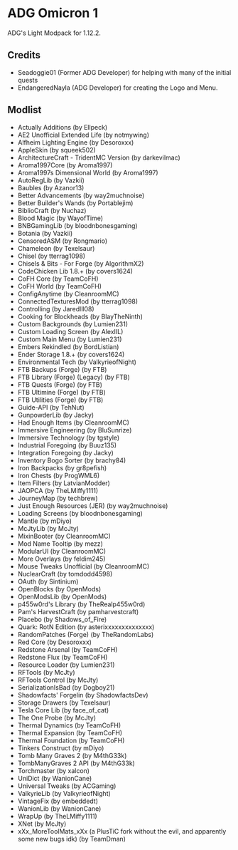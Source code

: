 # ADG Omicron 1
ADG's Light Modpack for 1.12.2.

## Credits
* Seadoggie01 (Former ADG Developer) for helping with many of the initial quests
* EndangeredNayla (ADG Developer) for creating the Logo and Menu.

## Modlist
* Actually Additions (by Ellpeck)
* AE2 Unofficial Extended Life (by notmywing)
* Alfheim Lighting Engine (by Desoroxxx)
* AppleSkin (by squeek502)
* ArchitectureCraft - TridentMC Version (by darkevilmac)
* Aroma1997Core (by Aroma1997)
* Aroma1997s Dimensional World (by Aroma1997)
* AutoRegLib (by Vazkii)
* Baubles (by Azanor13)
* Better Advancements (by way2muchnoise)
* Better Builder's Wands (by Portablejim)
* BiblioCraft (by Nuchaz)
* Blood Magic (by WayofTime)
* BNBGamingLib (by bloodnbonesgaming)
* Botania (by Vazkii)
* CensoredASM (by Rongmario)
* Chameleon (by Texelsaur)
* Chisel (by tterrag1098)
* Chisels & Bits - For Forge (by AlgorithmX2)
* CodeChicken Lib 1.8.+ (by covers1624)
* CoFH Core (by TeamCoFH)
* CoFH World (by TeamCoFH)
* ConfigAnytime (by CleanroomMC)
* ConnectedTexturesMod (by tterrag1098)
* Controlling (by Jaredlll08)
* Cooking for Blockheads (by BlayTheNinth)
* Custom Backgrounds (by Lumien231)
* Custom Loading Screen (by AlexIIL)
* Custom Main Menu (by Lumien231)
* Embers Rekindled (by BordListian)
* Ender Storage 1.8.+ (by covers1624)
* Environmental Tech (by ValkyrieofNight)
* FTB Backups (Forge) (by FTB)
* FTB Library (Forge) (Legacy) (by FTB)
* FTB Quests (Forge) (by FTB)
* FTB Ultimine (Forge) (by FTB)
* FTB Utilities (Forge) (by FTB)
* Guide-API (by TehNut)
* GunpowderLib (by Jacky)
* Had Enough Items (by CleanroomMC)
* Immersive Engineering (by BluSunrize)
* Immersive Technology (by tgstyle)
* Industrial Foregoing (by Buuz135)
* Integration Foregoing (by Jacky)
* Inventory Bogo Sorter (by brachy84)
* Iron Backpacks (by gr8pefish)
* Iron Chests (by ProgWML6)
* Item Filters (by LatvianModder)
* JAOPCA (by TheLMiffy1111)
* JourneyMap (by techbrew)
* Just Enough Resources (JER) (by way2muchnoise)
* Loading Screens (by bloodnbonesgaming)
* Mantle (by mDiyo)
* McJtyLib (by McJty)
* MixinBooter (by CleanroomMC)
* Mod Name Tooltip (by mezz)
* ModularUI (by CleanroomMC)
* More Overlays (by feldim245)
* Mouse Tweaks Unofficial (by CleanroomMC)
* NuclearCraft (by tomdodd4598)
* OAuth (by Sintinium)
* OpenBlocks (by OpenMods)
* OpenModsLib (by OpenMods)
* p455w0rd's Library (by TheRealp455w0rd)
* Pam's HarvestCraft (by pamharvestcraft)
* Placebo (by Shadows_of_Fire)
* Quark: RotN Edition (by asterixxxxxxxxxxxxxx)
* RandomPatches (Forge) (by TheRandomLabs)
* Red Core (by Desoroxxx)
* Redstone Arsenal (by TeamCoFH)
* Redstone Flux (by TeamCoFH)
* Resource Loader (by Lumien231)
* RFTools (by McJty)
* RFTools Control (by McJty)
* SerializationIsBad (by Dogboy21)
* Shadowfacts' Forgelin (by ShadowfactsDev)
* Storage Drawers (by Texelsaur)
* Tesla Core Lib (by face_of_cat)
* The One Probe (by McJty)
* Thermal Dynamics (by TeamCoFH)
* Thermal Expansion (by TeamCoFH)
* Thermal Foundation (by TeamCoFH)
* Tinkers Construct (by mDiyo)
* Tomb Many Graves 2 (by M4thG33k)
* TombManyGraves 2 API (by M4thG33k)
* Torchmaster (by xalcon)
* UniDict (by WanionCane)
* Universal Tweaks (by ACGaming)
* ValkyrieLib (by ValkyrieofNight)
* VintageFix (by embeddedt)
* WanionLib (by WanionCane)
* WrapUp (by TheLMiffy1111)
* XNet (by McJty)
* xXx_MoreToolMats_xXx (a PlusTiC fork without the evil, and apparently some new bugs idk) (by TeamDman)